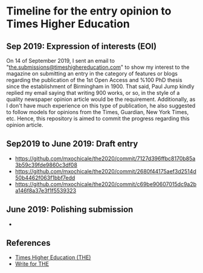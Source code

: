 # Timeline for the entry opinion to Times Higher Education

## Sep 2019: Expression of interests (EOI)
On 14 of September 2019, I sent an email to "the.submissions@timeshighereducation.com" 
to show my interest to the magazine on submitting an entry in the category of features 
or blogs regarding the publication of the 1st Open Access and %100 PhD thesis since the 
establishment of Birmingham in 1900.
That said, Paul Jump kindly replied my email saying that writing 900 works, or so, 
in the style of a quality newspaper opinion article would be the requirement. 
Additionally, as I don't have much experience on this type of publication, he also 
suggested to follow models for opinions from the Times, Guardian, New York Times, etc.
Hence, this repository is aimed to commit the progress regarding this opinion article.

## Sep2019 to June 2019: Draft entry
* https://github.com/mxochicale/the2020/commit/7127d396ffbc8170b85a3b59c39fde9860c3df08
* https://github.com/mxochicale/the2020/commit/2680f44175aef3d2514d50b4462f063f1bbf7edd
* https://github.com/mxochicale/the2020/commit/c69be90607015dc9a2ba146f8a37e3f1f5539323

##  June 2019: Polishing submission
* 

## References
* [Times Higher Education (THE)][THE]
* [Write for THE][wTHE]

[THE]: https://www.timeshighereducation.com
[wTHE]: https://www.timeshighereducation.com/write-times-higher-education
